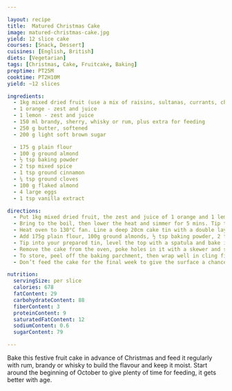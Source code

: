 ```yaml
---

layout: recipe
title:  Matured Christmas Cake
image: matured-christmas-cake.jpg
yield: 12 slice cake
courses: [Snack, Dessert]
cuisines: [English, British]
diets: [Vegetarian]
tags: [Christmas, Cake, Fruitcake, Baking]
preptime: PT25M
cooktime: PT2H10M
yield: ~12 slices

ingredients:
  - 1kg mixed dried fruit (use a mix of raisins, sultanas, currants, cherries, cranberries, prunes, figs, apricots, and dates)
  - 1 orange - zest and juice
  - 1 lemon - zest and juice
  - 150 ml brandy, sherry, whisky or rum, plus extra for feeding
  - 250 g butter, softened
  - 200 g light soft brown sugar

  - 175 g plain flour
  - 100 g ground almond
  - ½ tsp baking powder
  - 2 tsp mixed spice
  - 1 tsp ground cinnamon
  - ¼ tsp ground cloves
  - 100 g flaked almond
  - 4 large eggs
  - 1 tsp vanilla extract

directions:
  - Put 1kg mixed dried fruit, the zest and juice of 1 orange and 1 lemon, 150ml brandy or other alcohol, 250g softened butter and 200g light, soft brown sugar in a large pan set over a medium heat.
  - Bring to the boil, then lower the heat and simmer for 5 mins. Tip the fruit mixture into a large bowl and leave to cool for 30 mins.
  - Heat oven to 130°C fan. Line a deep 20cm cake tin with a double layer of baking parchment, then wrap a double layer of newspaper around the outside – tie with string to secure.
  - Add 175g plain flour, 100g ground almonds, ½ tsp baking powder, 2 tsp mixed spice, 1 tsp ground cinnamon, ¼ tsp ground cloves, 100g flaked almonds, 4 large eggs and 1 tsp vanilla extract to the fruit mixture and stir well, making sure there are no pockets of flour.
  - Tip into your prepared tin, level the top with a spatula and bake in the centre of the oven for 2 hrs.
  - Remove the cake from the oven, poke holes in it with a skewer and spoon over 2 tbsp of your chosen alcohol. Leave the cake to cool completely in the tin.
  - To store, peel off the baking parchment, then wrap well in cling film. Feed the cake with 1-2 tbsp alcohol every fortnight, until you ice it.
  - Don’t feed the cake for the final week to give the surface a chance to dry before icing.

nutrition:
  servingSize: per slice
  calories: 678
  fatContent: 29
  carbohydrateContent: 88
  fiberContent: 3
  proteinContent: 9
  saturatedFatContent: 12
  sodiumContent: 0.6
  sugarContent: 79

---
```

Bake this festive fruit cake in advance of Christmas and feed it regularly with rum, brandy or whisky to build the flavour and keep it moist. Start around the beginning of October to give plenty of time for feeding, it gets better with age.
